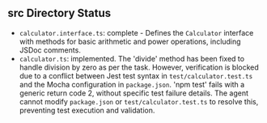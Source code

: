## src Directory Status

- `calculator.interface.ts`: complete - Defines the `Calculator` interface with methods for basic arithmetic and power operations, including JSDoc comments.
- `calculator.ts`: implemented. The 'divide' method has been fixed to handle division by zero as per the task. However, verification is blocked due to a conflict between Jest test syntax in `test/calculator.test.ts` and the Mocha configuration in `package.json`. 'npm test' fails with a generic return code 2, without specific test failure details. The agent cannot modify `package.json` or `test/calculator.test.ts` to resolve this, preventing test execution and validation.